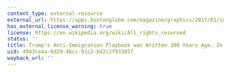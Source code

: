 ```yaml
---
content_type: external-resource
external_url: https://apps.bostonglobe.com/magazine/graphics/2017/01/immigration/
has_external_license_warning: true
license: https://en.wikipedia.org/wiki/All_rights_reserved
status: ''
title: Trump's Anti-Immigration Playbook was Written 100 Years Ago. In Boston
uid: 4943ce4a-6d29-4bcc-91c2-bd2c2f933857
wayback_url: ''
---
```

